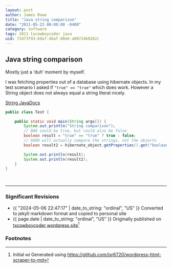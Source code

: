 ```yaml
---
layout: post
author: James Rowe
title: "Java string comparison"
date: "2011-05-23 00:00:00 -0400"
category: software
tags: 2011 txcowboycoder java
uid: 73d73f93-b9a7-4baf-80eb-a00724b0262c
---
```


## Java string comparison

Mostly just a ‘duh’ moment by myself.

I was fetching properties out of a database using hibernate objects. In my test scenario I asked if `"true" == "true"` which does work. However a String object does not always equal a string literal nicely.

[String JavaDocs](https://web.archive.org/web/20110310094819/http://download.oracle.com/javase/1.4.2/docs/api/java/lang/String.html#equalsIgnoreCase(java.lang.String))

```java
public class Test {

	public static void main(String args[]) {
		System.out.println("String comparison");
		// BAD could be true, but could also be false
		boolean result = "true" == "true" ? true : false;
		// GOOD will actually compare the strings, not the objects
		boolean result2 = hibernate_object.getProperties().get("boolean property").equalsIgnoreCase("true") ? true : false;

		System.out.println(result);
		System.out.println(result2);
	}
}
```

&nbsp;

---

### Significant Revisions

- {{ "2024-05-06 22:47:17" | date_to_string: "ordinal", "US" }} Converted to jekyll markdown format and copied to personal site
- {{ page.date | date_to_string: "ordinal", "US" }} Originally published on [txcowboycoder wordpress site](https://txcowboycoder.wordpress.com/2011/05/23/java-string-comparison/)[^draft]

### Footnotes

[^draft]: Initial `md` Generated using <https://github.com/jsr6720/wordpress-html-scraper-to-md>
